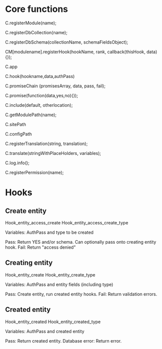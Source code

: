 Core functions
==============

C.registerModule(name);

C.registerDbCollection(name);

C.registerDbSchema(collectionName, schemaFieldsObject);

CM[modulename].registerHook(hookName, rank, callback(thisHook, data){});

C.app

C.hook(hookname,data,authPass)

C.promiseChain (promisesArray, data, pass, fail);

C.promise(function(data,yes,no){});

C.include(default, otherlocation);

C.getModulePath(name);

C.sitePath

C.configPath

C.registerTranslation(string, translation);

C.translate(stringWithPlaceHolders, variables);

C.log.info();

C.registerPermission(name);

Hooks
=====

## Create entity
  
Hook_entity_access_create
Hook_entity_access_create_type

Variables: AuthPass and type to be created

Pass: Return YES and/or schema. Can optionally pass onto creating entity hook.
Fail: Return "access denied"

## Creating entity

Hook_entity_create
Hook_entity_create_type

Variables: AuthPass and entity fields (including type)

Pass: Create entity, run created entity hooks.
Fail: Return validation errors.

## Created entity

Hook_entity_created
Hook_entity_created_type

Variables: AuthPass and created entity

Pass: Return created entity.
Database error: Return error.

